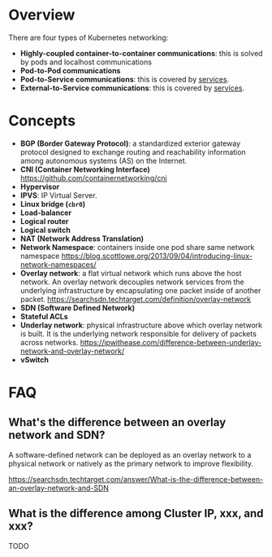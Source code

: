# Overview

There are four types of Kubernetes networking:

* **Highly-coupled container-to-container communications**: this is solved by pods and localhost communications
* **Pod-to-Pod communications**
* **Pod-to-Service communications**: this is covered by [services](../object/service/README.md).
* **External-to-Service communications**: this is covered by [services](../object/service/README.md).


# Concepts

* **BGP (Border Gateway Protocol)**: a standardized exterior gateway protocol designed to exchange routing and reachability information among autonomous systems (AS) on the Internet.
* **CNI (Container Networking Interface)** https://github.com/containernetworking/cni
* **Hypervisor**
* **IPVS**: IP Virtual Server.
* **Linux bridge (`cbr0`)**
* **Load-balancer**
* **Logical router**
* **Logical switch**
* **NAT (Network Address Translation)**
* **Network Namespace**: containers inside one pod share same network namespace https://blog.scottlowe.org/2013/09/04/introducing-linux-network-namespaces/
* **Overlay network**: a flat virtual network which runs above the host network. An overlay network decouples network services from the underlying infrastructure by encapsulating one packet inside of another packet. https://searchsdn.techtarget.com/definition/overlay-network
* **SDN (Software Defined Network)**
* **Stateful ACLs**
* **Underlay network**: physical infrastructure above which overlay network is built. It is the underlying network responsible for delivery of packets across networks. https://ipwithease.com/difference-between-underlay-network-and-overlay-network/
* **vSwitch**


# FAQ

## What's the difference between an overlay network and SDN?

A software-defined network can be deployed as an overlay network to a physical network or natively as the primary network to improve flexibility.

https://searchsdn.techtarget.com/answer/What-is-the-difference-between-an-overlay-network-and-SDN

## What is the difference among Cluster IP, xxx, and xxx?

TODO
